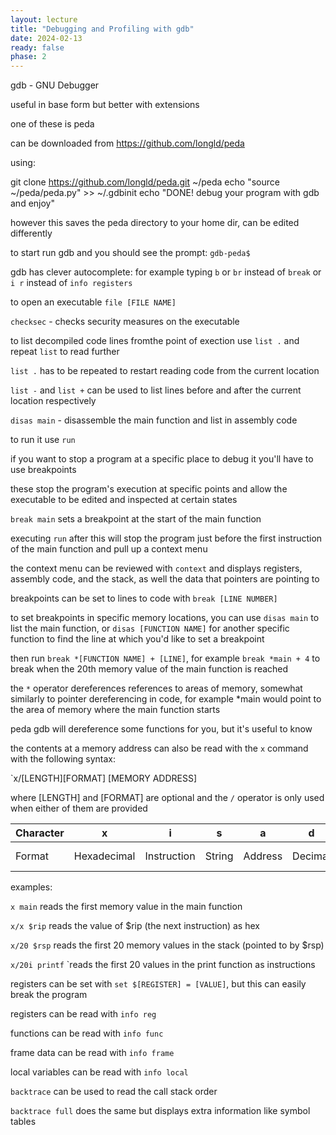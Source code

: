 ```yaml
---
layout: lecture
title: "Debugging and Profiling with gdb"
date: 2024-02-13
ready: false
phase: 2
---
```


gdb - GNU Debugger



useful in base form but better with extensions

one of these is peda

can be downloaded from https://github.com/longld/peda

using:

git clone https://github.com/longld/peda.git ~/peda
echo "source ~/peda/peda.py" >> ~/.gdbinit
echo "DONE! debug your program with gdb and enjoy"

however this saves the peda directory to your home dir, can be edited differently



to start run gdb and you should see the prompt: `gdb-peda$`

gdb has clever autocomplete: for example typing `b` or `br` instead of `break` or `i r` instead of `info registers`


to open an executable `file [FILE NAME]`

`checksec` - checks security measures on the executable

to list decompiled code lines fromthe point of exection use `list .` and repeat `list` to read further

`list .` has to be repeated to restart reading code from the current location

`list -` and `list +` can be used to list lines before and after the current location respectively

`disas main` - disassemble the main function and list in assembly code

to run it use `run`


if you want to stop a program at a specific place to debug it you'll have to use breakpoints

these stop the program's execution at specific points and allow the executable to be edited and inspected at certain states


`break main` sets a breakpoint at the start of the main function

executing `run` after this will stop the program just before the first instruction of the main function and pull up a context menu

the context menu can be reviewed with `context` and displays registers, assembly code, and the stack, as well the data that pointers are pointing to



breakpoints can be set to lines to code with `break [LINE NUMBER]`

to set breakpoints in specific memory locations, you can use `disas main` to list the main function, or `disas [FUNCTION NAME]` for another specific function to find the line at which you'd like to set a breakpoint

then run `break *[FUNCTION NAME] + [LINE]`, for example `break *main + 4` to break when the 20th memory value of the main function is reached

the `*` operator dereferences references to areas of memory, somewhat similarly to pointer dereferencing in code, for example *main would point to the area of memory where the main function starts

peda gdb will dereference some functions for you, but it's useful to know



the contents at a memory address  can also be read with the `x` command with the following syntax:

`x/[LENGTH][FORMAT] [MEMORY ADDRESS]

where [LENGTH] and [FORMAT] are optional and the `/` operator is only used when either of them are provided


| Character | x           | i           | s      | a       | d       | u                | c    | f              | t      | o     |
|-----------|-------------|-------------|--------|---------|---------|------------------|------|----------------|--------|-------|
| Format    | Hexadecimal | Instruction | String | Address | Decimal | Unsigned Decimal | Char | Floating Point | Binary | Octal |


examples:

`x main` reads the first memory value in the main function

`x/x $rip` reads the value of $rip (the next instruction) as hex

`x/20 $rsp` reads the first 20 memory values in the stack (pointed to by $rsp)

`x/20i printf` `reads the first 20 values in the print function as instructions



registers can be set with `set $[REGISTER] = [VALUE]`, but this can easily break the program

registers can be read with `info reg`

functions can be read with `info func`

frame data can be read with `info frame`

local variables can be read with `info local`




`backtrace` can be used to read the call stack order

`backtrace full` does the same but displays extra information like symbol tables
